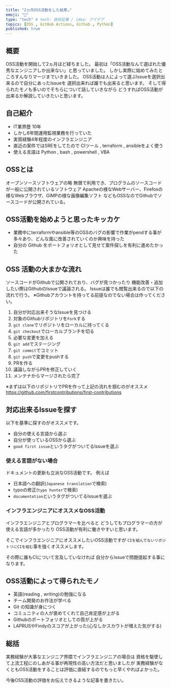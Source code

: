 ```yaml
---
title: "2ヵ月OSS活動をした結果…"
emoji: "👮"
type: "tech" # tech: 技術記事 / idea: アイデア
topics: [OSS , GitHub Actions, Github , Python]
published: true
---
```


## 概要
OSS活動を開始して2ヵ月ほど経ちました。
最初は「OSS活動なんて選ばれた優秀なエンジニアしか出来ない」と思っていました。
しかし実際に始めてみたところすんなりマージまでいきました。
OSS活動は人によって選ぶIssueを選択出来るので自分にあったIssueを
選択出来れば誰でも出来ると思います。
そして得られたモノも多いのでそちらについて話していきながら
どうすればOSS活動が出来るか解説していきたいと思います。

## 自己紹介
- IT業界歴 10年
- しかし6年間運用監視業務を行っていた
- 実質経験4年程度のインフラエンジニア
- 直近の案件ではSREをしてたので CIツール , terraform , ansibleをよく使う
- 使える言語は Python , bash , powershell , VBA

## OSSとは
オープンソースソフトウェアの略
無償で利用でき、プログラムのソースコードが一般に公開されているソフトウェア
Apacheの様なWebサーバー、Firefoxの様なWebブラウザ、GIMPの様な画像編集ソフト
などもOSSなのでGithubでソースコードが公開されている。

## OSS活動を始めようと思ったキッカケ

- 業務中にterraformやansible等のOSSのバグの影響で作業がpendする事が多々あり、どんな風に改善されていくのか興味を持った
- 自分の Github をポートフォリオとして見せて案件探しを有利に進めたかった

## OSS 活動の大まかな流れ
ソースコードがGithubで公開されており、バグが見つかったり
機能改善・追加したい際はGithubのIssueで議論される。
Issueは誰でも閲覧出来るので以下の流れで行う。
※Githubアカウントを持ってる前提なのでない場合は作ってください。

1. 自分が対応出来そうなIssueを見つける
2. 対象のGithubリポジトリを`Fork`する
3. `git clone`でリポジトリをローカルに持ってくる
4. `git checkout`でローカルブランチを切る
5. 必要な変更を加える
6. `git add`でステージング
7. `git commit`でコミット
8. `git push`で変更をpushする
9. PRを作る
10. 議論しながらPRを修正していく
11. メンテナからマージされたら完了

※まずは以下のリポジトリでPRを作って上記の流れを掴むのがオススメ
https://github.com/firstcontributions/first-contributions

## 対応出来るIssueを探す

以下を基準に探すのがオススメです。

- 自分の使える言語から選ぶ
- 自分が使っているOSSから選ぶ
- `good first issue`というタグがついてるIssueを選ぶ

### 使える言語がない場合

ドキュメントの更新も立派なOSS活動です。
例えば
- 日本語への翻訳(`Japanese translation`で検索)
- typoの修正(`typo hunter`で検索)
- `documentation`というタグがついてるIssueを選ぶ

### インフラエンジニアにオススメなOSS活動
インフラエンジニアとプログラマーを比べると
どうしてもプログラマーの方が使える言語が多かったり
OSS活動が有利に働きやすいと思います。

そこでインフラエンジニアにオススメしたいOSS活動ですが
`CIを組んでないリポジトリにCIを組む`事を強くオススメします。

その際に誰もCIについて言及していなければ
自分からIssueで問題提起する事になります。

## OSS活動によって得られたモノ

- 英語(reading , writing)の勉強になる
- チーム開発のお作法が学べる
- Git の知識が身につく
- コミュニティの人が褒めてくれて自己肯定感が上がる
- Githubのポートフォリオとしての質が上がる
- LAPRUSやFindyのスコアが上がった(心なしかスカウトが増えた気がする)

## 総括
実務経験が大事なエンジニア界隈でインフラエンジニアの場合は
資格を駆使して上流工程にのしあがる事が再現性の高い方法だと思いましたが
実務経験がなくともOSS活動をすることは評価に直結するのでもっと早くやればよかった。

今後OSS活動の評価をお伝えできるような記事を書きたい。